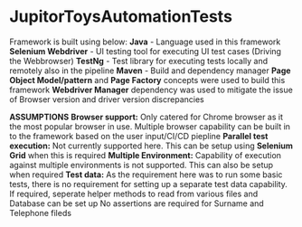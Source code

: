 # JupitorToysAutomationTests
Framework is built using below: 
**Java** - Language used in this framework
**Selenium Webdriver** - UI testing tool for executing UI test cases (Driving the Webbrowser)
**TestNg** - Test library for executing tests locally and remotely also in the pipeline
**Maven** - Build and dependency manager
**Page Object Model/pattern** and **Page Factory** concepts were used to build this framework
**Webdriver Manager** dependency was used to mitigate the issue of Browser version and driver version discrepancies

**ASSUMPTIONS**
**Browser support:** Only catered for Chrome browser as it the most popular browser in use. Multiple browser capability can be built in to the framework based on the user input/CI/CD piepline
**Parallel test execution:** Not currently supported here. This can be setup using **Selenium Grid** when this is required
**Multiple Environment:** Capability of execution against multiple environments is not supported. This can also be setup when required
**Test data:** As the requirement here was to run some basic tests, there is no requirement for setting up a separate test data capability. If required, seperate helper methods to read from various files and Database can be set up
No assertions are required for Surname and Telephone fileds
